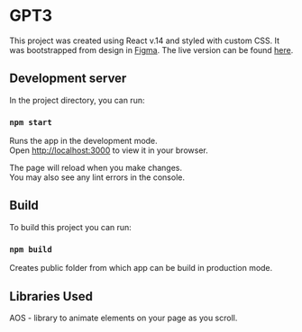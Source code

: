 # GPT3

This project was created using React v.14 and styled with custom CSS. It was bootstrapped from design in <a href="https://www.figma.com/file/lz9lLpFHMxHm2odnwM3R0z/gpt3?node-id=0%3A1" target="_blank">Figma</a>. The live version can be found <a href="https://olha-bondarenko.github.io/gpt3/" target="_blank">here</a>.

## Development server

In the project directory, you can run:

### `npm start`

Runs the app in the development mode.\
Open [http://localhost:3000](http://localhost:3000) to view it in your browser.

The page will reload when you make changes.\
You may also see any lint errors in the console.

## Build

To build this project you can run:

### `npm build`

Creates public folder from which app can be build in production mode.

## Libraries Used

AOS - library to animate elements on your page as you scroll. 

